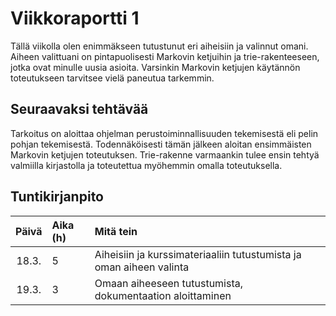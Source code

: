 # Viikkoraportti 1

Tällä viikolla olen enimmäkseen tutustunut eri aiheisiin ja valinnut omani. Aiheen valittuani on pintapuolisesti Markovin ketjuihin ja trie-rakenteeseen, jotka ovat minulle uusia asioita. Varsinkin Markovin ketjujen käytännön toteutukseen tarvitsee vielä paneutua tarkemmin.


## Seuraavaksi tehtävää

Tarkoitus on aloittaa ohjelman perustoiminnallisuuden tekemisestä eli pelin pohjan tekemisestä. Todennäköisesti tämän jälkeen aloitan ensimmäisten Markovin ketjujen toteutuksen. Trie-rakenne varmaankin tulee ensin tehtyä valmiilla kirjastolla ja toteutettua myöhemmin omalla toteutuksella.


## Tuntikirjanpito

|Päivä| Aika (h) | Mitä tein |
| :----:|:-----| :-----|
|18.3.| 5 | Aiheisiin ja kurssimateriaaliin tutustumista ja oman aiheen valinta|
|19.3.| 3 | Omaan aiheeseen tutustumista, dokumentaation aloittaminen|  
